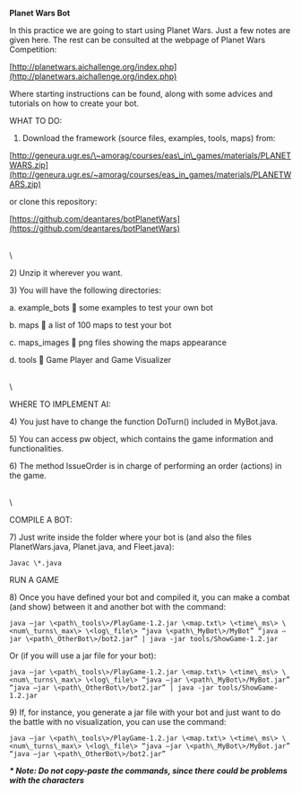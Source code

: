 **Planet Wars Bot**

In this practice we are going to start using Planet Wars. Just a few
notes are given here. The rest can be consulted at the webpage of Planet
Wars Competition:

[http://planetwars.aichallenge.org/index.php](http://planetwars.aichallenge.org/index.php)

Where starting instructions can be found, along with some advices and
tutorials on how to create your bot.


WHAT TO DO:

1.  Download the framework (source files, examples, tools, maps) from:

[http://geneura.ugr.es/\~amorag/courses/eas\_in\_games/materials/PLANETWARS.zip](http://geneura.ugr.es/~amorag/courses/eas_in_games/materials/PLANETWARS.zip)


or clone this repository:


[https://github.com/deantares/botPlanetWars](https://github.com/deantares/botPlanetWars)

\
\

​2) Unzip it wherever you want.

​3) You will have the following directories:

​a. example\_bots  some examples to test your own bot

​b. maps  a list of 100 maps to test your bot

​c. maps\_images  png files showing the maps appearance

​d. tools  Game Player and Game Visualizer

\
\

WHERE TO IMPLEMENT AI:

​4) You just have to change the function DoTurn() included in
MyBot.java.

​5) You can access pw object, which contains the game information and
functionalities.

​6) The method IssueOrder is in charge of performing an order (actions)
in the game.

\
\

COMPILE A BOT:

​7) Just write inside the folder where your bot is (and also the files
PlanetWars.java, Planet.java, and Fleet.java):

`Javac \*.java`

RUN A GAME

​8) Once you have defined your bot and compiled it, you can make a
combat (and show) between it and another bot with the command:

`java –jar \<path\_tools\>/PlayGame-1.2.jar \<map.txt\> \<time\_ms\>
\<num\_turns\_max\> \<log\_file\> “java \<path\_MyBot\>/MyBot” “java
–jar \<path\_OtherBot\>/bot2.jar” | java -jar tools/ShowGame-1.2.jar`

Or (if you will use a jar file for your bot):

`java –jar \<path\_tools\>/PlayGame-1.2.jar \<map.txt\> \<time\_ms\>
\<num\_turns\_max\> \<log\_file\> “java –jar \<path\_MyBot\>/MyBot.jar”
“java –jar \<path\_OtherBot\>/bot2.jar” | java -jar
tools/ShowGame-1.2.jar`

​9) If, for instance, you generate a jar file with your bot and just
want to do the battle with no visualization, you can use the command:

`java –jar \<path\_tools\>/PlayGame-1.2.jar \<map.txt\> \<time\_ms\>
\<num\_turns\_max\> \<log\_file\> “java –jar \<path\_MyBot\>/MyBot.jar”
“java –jar \<path\_OtherBot\>/bot2.jar”`


***\* Note: Do not copy-paste the commands, since there could be
problems with the characters***
